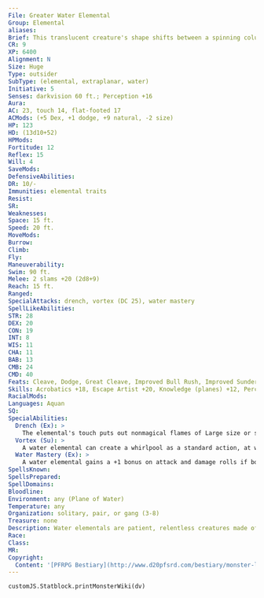 ```yaml
---
File: Greater Water Elemental
Group: Elemental
aliases: 
Brief: This translucent creature's shape shifts between a spinning column of water and a crashing wave.
CR: 9
XP: 6400
Alignment: N
Size: Huge
Type: outsider
SubType: (elemental, extraplanar, water)
Initiative: 5
Senses: darkvision 60 ft.; Perception +16
Aura: 
AC: 23, touch 14, flat-footed 17
ACMods: (+5 Dex, +1 dodge, +9 natural, -2 size)
HP: 123
HD: (13d10+52)
HPMods: 
Fortitude: 12
Reflex: 15
Will: 4
SaveMods: 
DefensiveAbilities: 
DR: 10/-
Immunities: elemental traits
Resist: 
SR: 
Weaknesses: 
Space: 15 ft.
Speed: 20 ft.
MoveMods: 
Burrow: 
Climb: 
Fly: 
Maneuverability: 
Swim: 90 ft.
Melee: 2 slams +20 (2d8+9)
Reach: 15 ft.
Ranged: 
SpecialAttacks: drench, vortex (DC 25), water mastery
SpellLikeAbilities: 
STR: 28
DEX: 20
CON: 19
INT: 8
WIS: 11
CHA: 11
BAB: 13
CMB: 24
CMD: 40
Feats: Cleave, Dodge, Great Cleave, Improved Bull Rush, Improved Sunder, Lightning Reflexes, Power Attack
Skills: Acrobatics +18, Escape Artist +20, Knowledge (planes) +12, Perception +16, Stealth +10, Swim +30
RacialMods: 
Languages: Aquan
SQ: 
SpecialAbilities:
  Drench (Ex): >
    The elemental's touch puts out nonmagical flames of Large size or smaller. The creature can dispel magical fire it touches as dispel magic (caster level equals elemental's HD).
  Vortex (Su): >
    A water elemental can create a whirlpool as a standard action, at will. This ability functions identically to the whirlwind special attack (see page 306), but can only form underwater and cannot leave the water.
  Water Mastery (Ex): >
    A water elemental gains a +1 bonus on attack and damage rolls if both it and its opponent are touching water. If the opponent or the elemental is touching the ground, the elemental takes a -4 penalty on attack and damage rolls. These modifiers apply to bull rush and overrun maneuvers, whether the elemental is initiating or resisting these kinds of attacks.
SpellsKnown: 
SpellsPrepared: 
SpellDomains: 
Bloodline: 
Environment: any (Plane of Water)
Temperature: any
Organization: solitary, pair, or gang (3-8)
Treasure: none
Description: Water elementals are patient, relentless creatures made of living fresh or salt water. They prefer to hide or drag their opponents into the water to gain an advantage. As with other elementals, all water elementals have their own unique shapes and appearances. Most appear as wave-like creatures with vaguely humanoid faces and smaller wave "arms" to either side. Another common form is that of any aquatic creature, such as a shark or octopus, but made entirely out of water.
Race: 
Class: 
MR: 
Copyright:
  Content: '[PFRPG Bestiary](http://www.d20pfsrd.com/bestiary/monster-listings/outsiders/elemental/water)'
---
```

```dataviewjs
customJS.Statblock.printMonsterWiki(dv)
```
